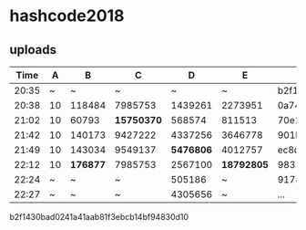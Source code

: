 # hashcode2018

## uploads

| Time  |  A |        B   |          C   |         D   |          E   | Commit                                   |
| ----- | -- | ---------- | ------------ | ----------- | ------------ | ---------------------------------------- |
| 20:35 |  ~ |        ~   |          ~   |         ~   |          ~   | b2f1430bad0241a41aab81f3ebcb14bf94830d10 |
| 20:38 | 10 |   118484   |    7985753   |   1439261   |    2273951   | 0a74bb3184e078534e3a49dcf7449b4ab9b4ff48 |
| 21:02 | 10 |    60793   | **15750370** |    568574   |     811513   | 70e1fce0ed70b508ca1ced54a10a329551121190 |
| 21:42 | 10 |   140173   |    9427222   |   4337256   |    3646778   | 901b9d4be009991d0af96c9fcf506ab2f8039d6f |
| 21:49 | 10 |   143034   |    9549137   | **5476806** |    4012757   | ec8df5ee4faec968b835436dff1ff1457611c450 |
| 22:12 | 10 | **176877** |    7985753   |   2567100   | **18792805** | 9831de70577f5893b7a765bad15443be98db63af |
| 22:24 |  ~ |      ~     |          ~   |    505186   |          ~   | 917886fb5d92619329fe592671a20aaac3301558 |
| 22:27 |  ~ |      ~     |          ~   |   4305656   |          ~   | ...                                      |

b2f1430bad0241a41aab81f3ebcb14bf94830d10
